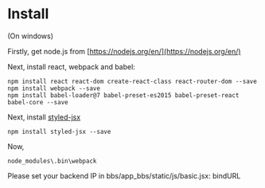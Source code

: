 # Install

(On windows)

Firstly, get node.js from [https://nodejs.org/en/](https://nodejs.org/en/)

Next, install react, webpack and babel:

```
npm install react react-dom create-react-class react-router-dom --save
npm install webpack --save
npm install babel-loader@7 babel-preset-es2015 babel-preset-react babel-core --save
```

Next, install [styled-jsx](https://github.com/zeit/styled-jsx)

```
npm install styled-jsx --save 
```

Now, 

```
node_modules\.bin\webpack
```

Please set your backend IP in bbs/app_bbs/static/js/basic.jsx: bindURL

